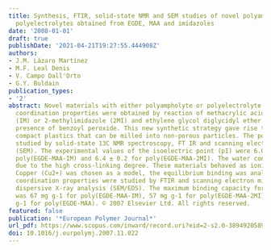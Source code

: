```yaml
---
title: Synthesis, FTIR, solid-state NMR and SEM studies of novel polyampholytes or
  polyelectrolytes obtained from EGDE, MAA and imidazoles
date: '2008-01-01'
draft: true
publishDate: '2021-04-21T19:27:55.444908Z'
authors:
- J.M. Lázaro Martínez
- M.F. Leal Denis
- V. Campo Dall'Orto
- G.Y. Buldain
publication_types:
- '2'
abstract: Novel materials with either polyampholyte or polyelectrolyte character and
  coordination properties were obtained by reaction of methacrylic acid (MAA), imidazole
  (IM) or 2-methylimidazole (2MI) and ethylene glycol diglycidyl ether (EGDE) in the
  presence of benzoyl peroxide. This new synthetic strategy gave rise to non-soluble,
  compact plastics that can be milled into non-porous particles. The polymers were
  studied by solid-state 13C NMR spectroscopy, FT IR and scanning electron microscopy
  (SEM). The experimental values of the isoelectric point (pI) were 6.04 ± 0.02 for
  poly(EGDE-MAA-IM) and 6.4 ± 0.2 for poly(EGDE-MAA-2MI). The water content was low
  due to the high cross-linking degree. These materials behaved as ionic exchangers.
  Copper (Cu2+) was chosen as a model, the equilibrium binding was analyzed, and the
  coordination properties were studied by FTIR and scanning electron microscopy/energy
  dispersive X-ray analysis (SEM/EDS). The maximum binding capacity for copper ion
  was 67 mg g-1 for poly(EGDE-MAA-IM), 57 mg g-1 for poly(EGDE-MAA-2MI) and 0.9 mg
  g-1 for poly(EGDE-MAA). © 2007 Elsevier Ltd. All rights reserved.
featured: false
publication: '*European Polymer Journal*'
url_pdf: https://www.scopus.com/inward/record.uri?eid=2-s2.0-38949205899&doi=10.1016%2fj.eurpolymj.2007.11.022&partnerID=40&md5=b5a775062b462a6166ebdc605bf3e725
doi: 10.1016/j.eurpolymj.2007.11.022
---
```


